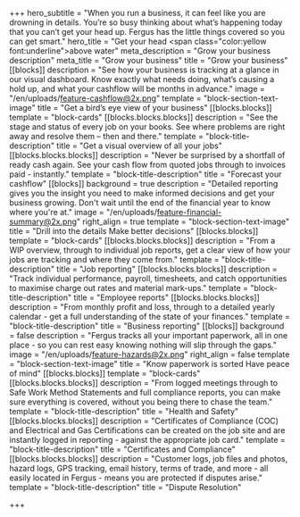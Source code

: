 +++
hero_subtitle = "When you run a business, it can feel like you are drowning in details. You’re so busy thinking about what’s happening today that you can’t get your head up. Fergus has the little things covered so you can get smart."
hero_title = "Get your head <span class=\"color:yellow font:underline\">above</span> water"
meta_description = "Grow your business description"
meta_title = "Grow your business"
title = "Grow your business"
[[blocks]]
description = "See how your business is tracking at a glance in our visual dashboard. Know exactly what needs doing, what’s causing a hold up, and what your cashflow will be months in advance."
image = "/en/uploads/feature-cashflow@2x.png"
template = "block-section-text-image"
title = "Get a bird’s eye view of your business"
[[blocks.blocks]]
template = "block-cards"
[[blocks.blocks.blocks]]
description = "See the stage and status of every job on your books. See where problems are right away and resolve them – then and there."
template = "block-title-description"
title = "Get a visual overview of all your jobs"
[[blocks.blocks.blocks]]
description = "Never be surprised by a shortfall of ready cash again. See your cash flow from quoted jobs through to invoices paid - instantly."
template = "block-title-description"
title = "Forecast your cashflow"
[[blocks]]
background = true
description = "Detailed reporting gives you the insight you need to make informed decisions and get your business growing. Don't wait until the end of the financial year to know where you're at."
image = "/en/uploads/feature-financial-summary@2x.png"
right_align = true
template = "block-section-text-image"
title = "Drill into the details Make better decisions"
[[blocks.blocks]]
template = "block-cards"
[[blocks.blocks.blocks]]
description = "From a WIP overview, through to individual job reports, get a clear view of how your jobs are tracking and where they come from."
template = "block-title-description"
title = "Job reporting"
[[blocks.blocks.blocks]]
description = "Track individual performance, payroll, timesheets, and catch opportunities to maximise charge out rates and material mark-ups."
template = "block-title-description"
title = "Employee reports"
[[blocks.blocks.blocks]]
description = "From monthly profit and loss, through to a detailed yearly calendar - get a full understanding of the state of your finances."
template = "block-title-description"
title = "Business reporting"
[[blocks]]
background = false
description = "Fergus tracks all your important paperwork, all in one place - so you can rest easy knowing nothing will slip through the gaps."
image = "/en/uploads/feature-hazards@2x.png"
right_align = false
template = "block-section-text-image"
title = "Know paperwork is sorted Have peace of mind"
[[blocks.blocks]]
template = "block-cards"
[[blocks.blocks.blocks]]
description = "From logged meetings through to Safe Work Method Statements and full compliance reports, you can make sure everything is covered, without you being there to chase the team."
template = "block-title-description"
title = "Health and Safety"
[[blocks.blocks.blocks]]
description = "Certificates of Compliance (COC) and Electrical and Gas Certifications can be created on the job site and are instantly logged in reporting - against the appropriate job card."
template = "block-title-description"
title = "Certificates and Compliance"
[[blocks.blocks.blocks]]
description = "Customer logs, job files and photos, hazard logs, GPS tracking, email history, terms of trade, and more - all easily located in Fergus - means you are protected if disputes arise."
template = "block-title-description"
title = "Dispute Resolution"

+++
